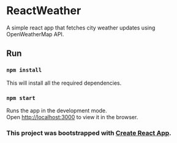 # ReactWeather
A simple react app that fetches city weather updates using OpenWeatherMap API.

## Run

### `npm install`

This will install all the required dependencies.

### `npm start`

Runs the app in the development mode.<br>
Open [http://localhost:3000](http://localhost:3000) to view it in the browser.

### This project was bootstrapped with [Create React App](https://github.com/facebook/create-react-app).
